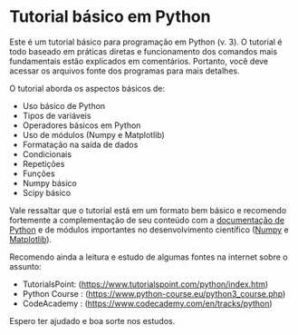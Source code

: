Tutorial básico em Python
=========================
Este é um tutorial básico para programação em Python (v. 3). O tutorial é
todo baseado em práticas diretas e funcionamento dos comandos mais
fundamentais estão explicados em comentários. Portanto, você deve acessar
os arquivos fonte dos programas para mais detalhes.

O tutorial aborda os aspectos básicos de:

* Uso básico de Python
* Tipos de variáveis
* Operadores básicos em Python
* Uso de módulos (Numpy e Matplotlib)
* Formatação na saída de dados
* Condicionais
* Repetições
* Funções
* Numpy básico
* Scipy básico

Vale ressaltar que o tutorial está em um formato bem básico e recomendo
fortemente a complementação de seu conteúdo com a 
[documentação de Python](https://docs.python.org/3/) e de módulos importantes
no desenvolvimento científico ([Numpy](http://www.numpy.org) e 
[Matplotlib](https://matplotlib.org/index.html)).

Recomendo ainda a leitura e estudo de algumas fontes na internet sobre o
assunto:

* TutorialsPoint: (https://www.tutorialspoint.com/python/index.htm)
* Python Course : (https://www.python-course.eu/python3_course.php)
* CodeAcademy   : (https://www.codecademy.com/en/tracks/python)

Espero ter ajudado e boa sorte nos estudos.
